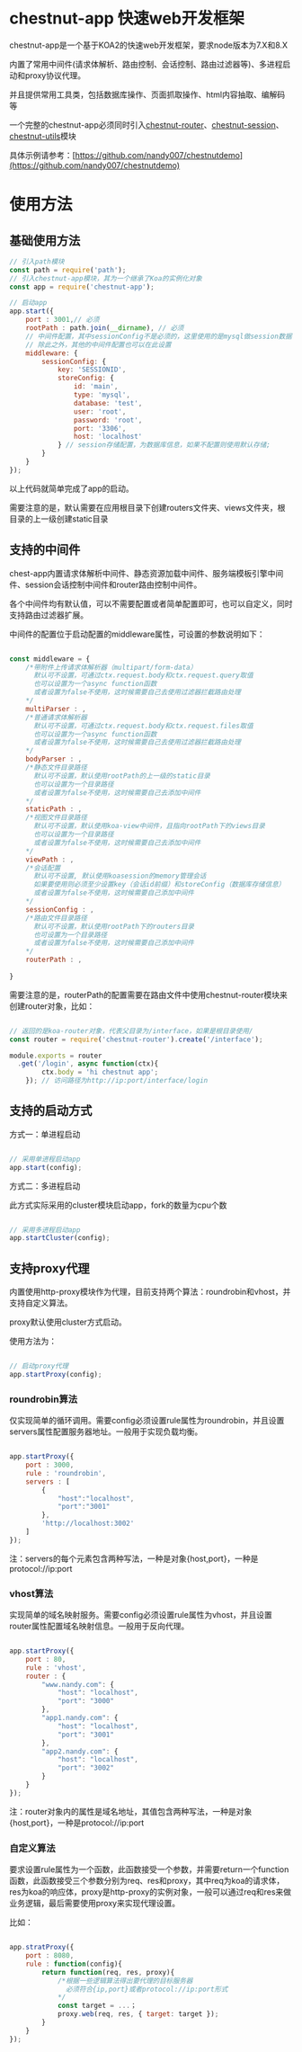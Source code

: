 # chestnut-app 快速web开发框架

chestnut-app是一个基于KOA2的快速web开发框架，要求node版本为7.X和8.X

内置了常用中间件(请求体解析、路由控制、会话控制、路由过滤器等)、多进程启动和proxy协议代理。

并且提供常用工具类，包括数据库操作、页面抓取操作、html内容抽取、编解码等

一个完整的chestnut-app必须同时引入[chestnut-router](https://github.com/nandy007/chestnut-router)、[chestnut-session](https://github.com/nandy007/chestnut-session)、[chestnut-utils](https://github.com/nandy007/chestnut-utils)模块

具体示例请参考：[https://github.com/nandy007/chestnutdemo](https://github.com/nandy007/chestnutdemo)

# 使用方法

## 基础使用方法

```javascript
// 引入path模块
const path = require('path');
// 引入chestnut-app模块，其为一个继承了Koa的实例化对象
const app = require('chestnut-app');

// 启动app
app.start({
	port : 3001,// 必须
	rootPath : path.join(__dirname), // 必须
	// 中间件配置，其中sessionConfig不是必须的，这里使用的是mysql做session数据存储
	// 除此之外，其他的中间件配置也可以在此设置
	middleware: { 
    	sessionConfig: {
      		key: 'SESSIONID',
      		storeConfig: {
    			id: 'main',
    			type: 'mysql',
    			database: 'test',
    			user: 'root',
    			password: 'root',
    			port: '3306',
    			host: 'localhost'
  			} // session存储配置，为数据库信息，如果不配置则使用默认存储;
    	}
  	}
});

```

以上代码就简单完成了app的启动。

需要注意的是，默认需要在应用根目录下创建routers文件夹、views文件夹，根目录的上一级创建static目录



## 支持的中间件

chest-app内置请求体解析中间件、静态资源加载中间件、服务端模板引擎中间件、session会话控制中间件和router路由控制中间件。

各个中间件均有默认值，可以不需要配置或者简单配置即可，也可以自定义，同时支持路由过滤器扩展。

中间件的配置位于启动配置的middleware属性，可设置的参数说明如下：

```javascript

const middleware = {
	/*带附件上传请求体解析器（multipart/form-data）
	  默认可不设置，可通过ctx.request.body和ctx.request.query取值
	  也可以设置为一个async function函数
      或者设置为false不使用，这时候需要自己去使用过滤器拦截路由处理
	*/
	multiParser : ,
	/*普通请求体解析器
	  默认可不设置，可通过ctx.request.body和ctx.request.files取值
	  也可以设置为一个async function函数
      或者设置为false不使用，这时候需要自己去使用过滤器拦截路由处理
	*/
	bodyParser : ,
	/*静态文件目录路径
	  默认可不设置，默认使用rootPath的上一级的static目录
	  也可以设置为一个目录路径
      或者设置为false不使用，这时候需要自己去添加中间件
	*/
	staticPath : ,
	/*视图文件目录路径
	  默认可不设置，默认使用koa-view中间件，且指向rootPath下的views目录
	  也可以设置为一个目录路径
      或者设置为false不使用，这时候需要自己去添加中间件
	*/
	viewPath : ,
	/*会话配置
	  默认可不设置, 默认使用koasession的memory管理会话
	  如果要使用则必须至少设置key（会话id前缀）和storeConfig（数据库存储信息）
	  或者设置为false不使用，这时候需要自己添加中间件
	*/
	sessionConfig : ,
	/*路由文件目录路径
	  默认可不设置，默认使用rootPath下的routers目录
      也可设置为一个目录路径
      或者设置为false不使用，这时候需要自己添加中间件
	*/
	routerPath : ,
	
}


```

需要注意的是，routerPath的配置需要在路由文件中使用chestnut-router模块来创建router对象，比如：

```javascript

// 返回的是koa-router对象，代表父目录为/interface，如果是根目录使用/
const router = require('chestnut-router').create('/interface');

module.exports = router
  .get('/login', async function(ctx){
		ctx.body = 'hi chestnut app';
	}); // 访问路径为http://ip:port/interface/login

```


## 支持的启动方式

方式一：单进程启动

```javascript

// 采用单进程启动app
app.start(config);

```

方式二：多进程启动

此方式实际采用的cluster模块启动app，fork的数量为cpu个数

```javascript

// 采用多进程启动app
app.startCluster(config);


```

## 支持proxy代理

内置使用http-proxy模块作为代理，目前支持两个算法：roundrobin和vhost，并支持自定义算法。

proxy默认使用cluster方式启动。

使用方法为：

```javascript

// 启动proxy代理
app.startProxy(config);

```

### roundrobin算法

仅实现简单的循环调用。需要config必须设置rule属性为roundrobin，并且设置servers属性配置服务器地址。一般用于实现负载均衡。

```javascript

app.startProxy({
	port : 3000,
	rule : 'roundrobin',
	servers : [
		{
			"host":"localhost",
			"port":"3001"
		},
		'http://localhost:3002'
	]
});

```

注：servers的每个元素包含两种写法，一种是对象{host,port}，一种是protocol://ip:port

### vhost算法

实现简单的域名映射服务。需要config必须设置rule属性为vhost，并且设置router属性配置域名映射信息。一般用于反向代理。

```javascript

app.startProxy({
	port : 80,
	rule : 'vhost',
	router : {
		"www.nandy.com": {
			"host": "localhost",
			"port": "3000"
		},
		"app1.nandy.com": {
			"host": "localhost",
			"port": "3001"
		},
		"app2.nandy.com": {
			"host": "localhost",
			"port": "3002"
		}
	}
});


```

注：router对象内的属性是域名地址，其值包含两种写法，一种是对象{host,port}，一种是protocol://ip:port

### 自定义算法

要求设置rule属性为一个函数，此函数接受一个参数，并需要return一个function函数，此函数接受三个参数分别为req、res和proxy，其中req为koa的请求体，res为koa的响应体，proxy是http-proxy的实例对象，一般可以通过req和res来做业务逻辑，最后需要使用proxy来实现代理设置。

比如：

```javascript

app.stratProxy({
	port : 8080,
	rule : function(config){
		return function(req, res, proxy){
			/*根据一些逻辑算法得出要代理的目标服务器
			  必须符合{ip,port}或者protocol://ip:port形式
			*/
			const target = ...；
			proxy.web(req, res, { target: target });
		}
	}
});


```